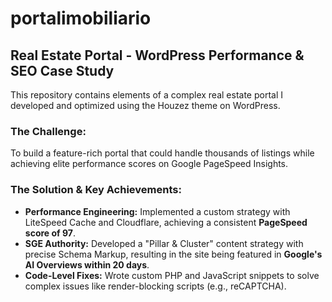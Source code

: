 # portalimobiliario
## Real Estate Portal - WordPress Performance & SEO Case Study
This repository contains elements of a complex real estate portal I developed and optimized using the Houzez theme on WordPress.
### The Challenge:
To build a feature-rich portal that could handle thousands of listings while achieving elite performance scores on Google PageSpeed Insights.
### The Solution & Key Achievements:
* **Performance Engineering:** Implemented a custom strategy with LiteSpeed Cache and Cloudflare, achieving a consistent **PageSpeed score of 97**.
* **SGE Authority:** Developed a "Pillar & Cluster" content strategy with precise Schema Markup, resulting in the site being featured in **Google's AI Overviews within 20 days**.
* **Code-Level Fixes:** Wrote custom PHP and JavaScript snippets to solve complex issues like render-blocking scripts (e.g., reCAPTCHA).
